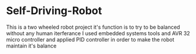 # Self-Driving-Robot
This is a two wheeled robot project it's function is to try to be balanced without any human iterferance I used embedded systems tools and AVR 32 micro controller and applied PID controller in order to make the robot maintain it's balance 
